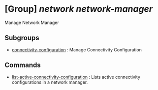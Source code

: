 # [Group] _network network-manager_

Manage Network Manager

## Subgroups

- [connectivity-configuration](/Commands/network/network-manager/connectivity-configuration/readme.md)
: Manage Connectivity Configuration

## Commands

- [list-active-connectivity-configuration](/Commands/network/network-manager/_list-active-connectivity-configuration.md)
: Lists active connectivity configurations in a network manager.
